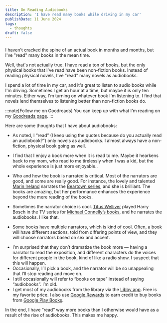 ```yaml
---
title: On Reading Audiobooks
description: 'I have read many books while driving in my car'
publishDate: 11 June 2024
tags:
  - thoughts
draft: false
---
```


###

I haven't cracked the spine of an actual book in months and months, but I've "read" many books in the mean time.

Well, that's not actually true.  I have read a ton of books, but the only physical books that I've read have been non-fiction books.  Instead of reading physical novels, I've "read" many novels as audiobooks.

I spend a lot of time in my car, and it's great to listen to audio books while I'm driving.  Sometimes I get an hour at a time, but maybe it is only ten minutes.  Either way, I'm turning on whatever book I'm listening to.  I find that novels lend themselves to listening better than non-fiction books do.

:::note[Follow me on Goodreads]
You can keep up with what I'm reading on my [Goodreads page](https://www.goodreads.com/author/show/20583581.Nick_Hodges).
:::

Here are some thoughts that I have about audiobooks:
* As noted, I “read”  (I keep using the quotes because do you actually read an audiobook?”) only novels as audiobooks.  I almost always have a non-fiction, physical book going as well.

* I find that I enjoy a book more when it is read to me. Maybe it hearkens back to my mom, who read to me tirelessly when I was a kid, but the whole experience is just more enjoyable..
* Who and how the book is narrated is critical. Most of the narrators are good, and some are really good.  For instance, the lovely and talented [Marin Ireland](https://www.imdb.com/name/nm1677477/) narrates the [Beartown series](https://amzn.to/3XpGils), and she is brilliant.  The books are amazing, but her performance enhances the experience beyond the mere reading of the books.
* Sometimes the narrator choice is cool.  [Titus Welliver](https://www.imdb.com/name/nm0920038/) played Harry Bosch in the TV series for [Michael Connelly’s books](https://amzn.to/3KBB5iS), and he narrates the audiobooks.  I like that.
* Some books have multiple narrators, which is kind of cool.  Often, a book will have different sections, told from differing points of view, and they will choose narrators based on sex and accent.

- I’m surprised that they don’t dramatize the book more — having a narrator to read the exposition, and different characters do the voices for different people in the book, kind of like a radio show.  I suspect that this will happen.
- Occasionally, I’ll pick a book, and the narrator will be so unappealing that I’ll stop reading and move on.
- I still occasionally will refer to “books on tape” instead of saying “audiobooks”. I’m old.
- I get most of my audiobooks from the library via the [Libby app](https://meet.libbyapp.com/).  Free is my favorite price.  I also use [Google Rewards](https://googleopinionrewardsrefer.page.link/9dT8MGnRXCzwn2tN8) to earn credit to buy books from [Google Play Books](https://play.google.com/store/books).

In the end, I have “read” way more books than I otherwise would have as a result of the rise of audiobooks. This makes me happy.